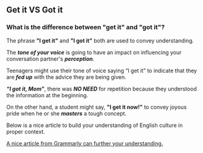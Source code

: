## Get it VS Got it

### What is the difference between "get it" and "got it"?

The phrase **"I get it"** and **"I got it"** both are used to convey understanding.

The ***tone of your voice*** is going to have an impact on influencing your conversation partner's ***perception***.

Teenagers might use their tone of voice saying “I get it” to indicate that they are ***fed up*** with the advice they are being given.

***“I got it, Mom”***, there was ***NO NEED*** for repetition because they understood the information at the beginning.

On the other hand, a student might say, **"I get it now!"** to convey joyous pride when he or she ***masters*** a tough concept.

Below is a nice article to build your understanding of English culture in proper context.

[A nice article from Grammarly can further your understanding.](https://www.grammarly.com/blog/get-it-vs-got-it-difference/)
